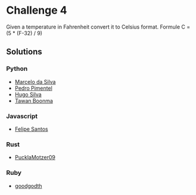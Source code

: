 # Challenge 4 

Given a temperature in Fahrenheit convert it to Celsius format.
Formule 
C = (5 * (F-32) / 9)

## Solutions
### Python 
* [Marcelo da Silva](https://github.com/marcelodasilva/challenges-hacktoberfest/blob/master/challenges/4/Python/marcelodasilva.py)
* [Pedro Pimentel](https://github.com/pedro5/challenges-hacktoberfest/blob/master/challenges/4/Python/pedro5.py)
* [Hugo Silva](https://github.com/pedro5/challenges-hacktoberfest/blob/master/challenges/4/Python/hugoadriao.py)
* [Tawan Boonma](https://github.com/tboonma)
### Javascript
* [Felipe Santos](https://github.com/felipedmsantos95/challenges-hacktoberfest/blob/resolving-challenges/challenges/4/Javascript/felipedmsantos95.js)
### Rust
* [PucklaMotzer09](https://github.com/PucklaMotzer09/challenges-hacktoberfest/blob/master/challenges/4/Rust/pucklamotzer09/src/main.rs)
### Ruby
* [goodgodth](https://github.com/goodgodth/challenges-hacktoberfest/blob/master/challenges/4/Ruby/goodgodth.rb)
